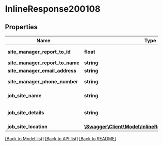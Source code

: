 # InlineResponse200108

## Properties
Name | Type | Description | Notes
------------ | ------------- | ------------- | -------------
**site_manager_report_to_id** | **float** | this is id of site | [optional] 
**site_manager_report_to_name** | **string** |  | [optional] 
**site_manager_email_address** | **string** | email | [optional] 
**site_manager_phone_number** | **string** | phone number | [optional] 
**job_site_name** | **string** | this is site name | [optional] 
**job_site_details** | **string** | this is description of site | [optional] 
**job_site_location** | [**\Swagger\Client\Model\InlineResponse200101Address**](InlineResponse200101Address.md) |  | [optional] 

[[Back to Model list]](../../README.md#documentation-for-models) [[Back to API list]](../../README.md#documentation-for-api-endpoints) [[Back to README]](../../README.md)

